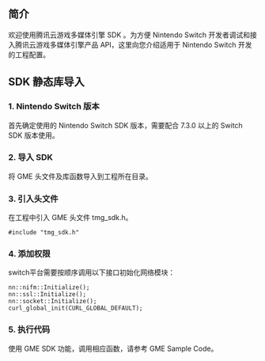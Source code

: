 ## 简介
欢迎使用腾讯云游戏多媒体引擎 SDK 。为方便 Nintendo Switch 开发者调试和接入腾讯云游戏多媒体引擎产品 API，这里向您介绍适用于 Nintendo Switch 开发的工程配置。

## SDK 静态库导入

### 1. Nintendo Switch 版本
首先确定使用的 Nintendo Switch SDK 版本，需要配合 7.3.0 以上的 Switch SDK 版本使用。

### 2. 导入 SDK
将 GME 头文件及库函数导入到工程所在目录。

### 3. 引入头文件
在工程中引入 GME 头文件 tmg_sdk.h。

```
#include "tmg_sdk.h"
```

### 4. 添加权限
switch平台需要按顺序调用以下接口初始化网络模块：
```
nn::nifm::Initialize();
nn::ssl::Initialize();
nn::socket::Initialize();
curl_global_init(CURL_GLOBAL_DEFAULT);
```

### 5. 执行代码
使用 GME SDK 功能，调用相应函数，请参考 GME Sample Code。

